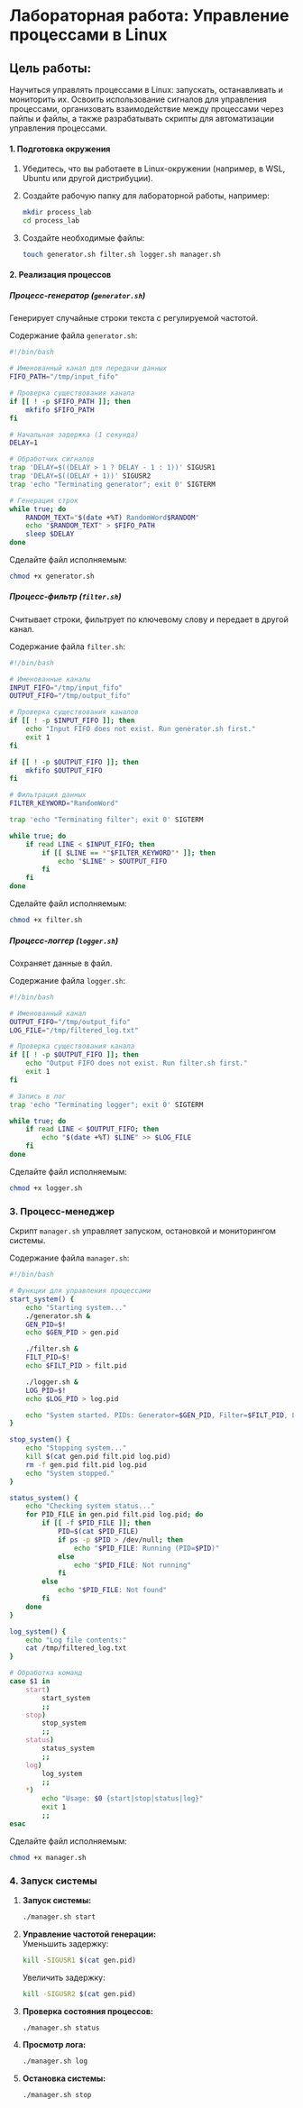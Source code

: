 # Лабораторная работа: Управление процессами в Linux

## Цель работы:
Научиться управлять процессами в Linux: запускать, останавливать и мониторить их. Освоить использование сигналов для управления процессами, организовать взаимодействие между процессами через пайпы и файлы, а также разрабатывать скрипты для автоматизации управления процессами.



#### 1. Подготовка окружения

1. Убедитесь, что вы работаете в Linux-окружении (например, в WSL, Ubuntu или другой дистрибуции).  
2. Создайте рабочую папку для лабораторной работы, например:  
   ```bash
   mkdir process_lab
   cd process_lab
   ```

3. Создайте необходимые файлы:
   ```bash
   touch generator.sh filter.sh logger.sh manager.sh
   ```
#### 2. Реализация процессов

##### Процесс-генератор (`generator.sh`)  
Генерирует случайные строки текста с регулируемой частотой.

Содержание файла `generator.sh`:
```bash
#!/bin/bash

# Именованный канал для передачи данных
FIFO_PATH="/tmp/input_fifo"

# Проверка существования канала
if [[ ! -p $FIFO_PATH ]]; then
    mkfifo $FIFO_PATH
fi

# Начальная задержка (1 секунда)
DELAY=1

# Обработчик сигналов
trap 'DELAY=$((DELAY > 1 ? DELAY - 1 : 1))' SIGUSR1
trap 'DELAY=$((DELAY + 1))' SIGUSR2
trap 'echo "Terminating generator"; exit 0' SIGTERM

# Генерация строк
while true; do
    RANDOM_TEXT="$(date +%T) RandomWord$RANDOM"
    echo "$RANDOM_TEXT" > $FIFO_PATH
    sleep $DELAY
done
```

Сделайте файл исполняемым:  
```bash
chmod +x generator.sh
```

##### Процесс-фильтр (`filter.sh`)  
Считывает строки, фильтрует по ключевому слову и передает в другой канал.

Содержание файла `filter.sh`:
```bash
#!/bin/bash

# Именованные каналы
INPUT_FIFO="/tmp/input_fifo"
OUTPUT_FIFO="/tmp/output_fifo"

# Проверка существования каналов
if [[ ! -p $INPUT_FIFO ]]; then
    echo "Input FIFO does not exist. Run generator.sh first."
    exit 1
fi

if [[ ! -p $OUTPUT_FIFO ]]; then
    mkfifo $OUTPUT_FIFO
fi

# Фильтрация данных
FILTER_KEYWORD="RandomWord"

trap 'echo "Terminating filter"; exit 0' SIGTERM

while true; do
    if read LINE < $INPUT_FIFO; then
        if [[ $LINE == *"$FILTER_KEYWORD"* ]]; then
            echo "$LINE" > $OUTPUT_FIFO
        fi
    fi
done
```

Сделайте файл исполняемым:  
```bash
chmod +x filter.sh
```


##### Процесс-логгер (`logger.sh`)  
Сохраняет данные в файл.

Содержание файла `logger.sh`:
```bash
#!/bin/bash

# Именованный канал
OUTPUT_FIFO="/tmp/output_fifo"
LOG_FILE="/tmp/filtered_log.txt"

# Проверка существования канала
if [[ ! -p $OUTPUT_FIFO ]]; then
    echo "Output FIFO does not exist. Run filter.sh first."
    exit 1
fi

# Запись в лог
trap 'echo "Terminating logger"; exit 0' SIGTERM

while true; do
    if read LINE < $OUTPUT_FIFO; then
        echo "$(date +%T) $LINE" >> $LOG_FILE
    fi
done
```

Сделайте файл исполняемым:  
```bash
chmod +x logger.sh
```

### 3. Процесс-менеджер

Скрипт `manager.sh` управляет запуском, остановкой и мониторингом системы.

Содержание файла `manager.sh`:
```bash
#!/bin/bash

# Функции для управления процессами
start_system() {
    echo "Starting system..."
    ./generator.sh &
    GEN_PID=$!
    echo $GEN_PID > gen.pid

    ./filter.sh &
    FILT_PID=$!
    echo $FILT_PID > filt.pid

    ./logger.sh &
    LOG_PID=$!
    echo $LOG_PID > log.pid

    echo "System started. PIDs: Generator=$GEN_PID, Filter=$FILT_PID, Logger=$LOG_PID"
}

stop_system() {
    echo "Stopping system..."
    kill $(cat gen.pid filt.pid log.pid)
    rm -f gen.pid filt.pid log.pid
    echo "System stopped."
}

status_system() {
    echo "Checking system status..."
    for PID_FILE in gen.pid filt.pid log.pid; do
        if [[ -f $PID_FILE ]]; then
            PID=$(cat $PID_FILE)
            if ps -p $PID > /dev/null; then
                echo "$PID_FILE: Running (PID=$PID)"
            else
                echo "$PID_FILE: Not running"
            fi
        else
            echo "$PID_FILE: Not found"
        fi
    done
}

log_system() {
    echo "Log file contents:"
    cat /tmp/filtered_log.txt
}

# Обработка команд
case $1 in
    start)
        start_system
        ;;
    stop)
        stop_system
        ;;
    status)
        status_system
        ;;
    log)
        log_system
        ;;
    *)
        echo "Usage: $0 {start|stop|status|log}"
        exit 1
        ;;
esac
```

Сделайте файл исполняемым:  
```bash
chmod +x manager.sh
```

### 4. Запуск системы

1. **Запуск системы:**  
   ```bash
   ./manager.sh start
   ```
2. **Управление частотой генерации:**  
   Уменьшить задержку:  
   ```bash
   kill -SIGUSR1 $(cat gen.pid)
   ```
   Увеличить задержку:  
   ```bash
   kill -SIGUSR2 $(cat gen.pid)
   ```

3. **Проверка состояния процессов:**  
   ```bash
   ./manager.sh status
   ```

4. **Просмотр лога:**  
   ```bash
   ./manager.sh log
   ```

5. **Остановка системы:**  
   ```bash
   ./manager.sh stop
   ```

